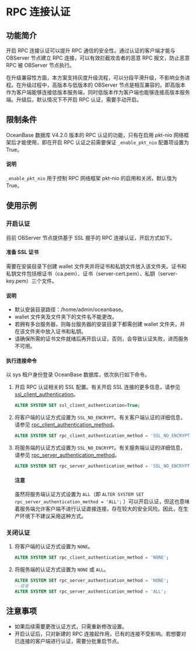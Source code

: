 # RPC 连接认证

## 功能简介

开启 RPC 连接认证可以提升 RPC 通信的安全性。通过认证的客户端才能与 OBServer 节点建立 RPC 连接，可以有效拦截攻击者的恶意 RPC 报文，防止恶意 RPC 被 OBServer 节点执行。

在升级兼容性方面，本方案支持灰度升级流程，可以分段平滑升级，不影响业务进程。在升级过程中，高版本与低版本的 OBServer 节点是相互兼容的。即高版本作为客户端能够连接低版本服务端，同时低版本作为客户端也能够连接高版本服务端。升级后，默认情况下不开启 RPC 认证，需要手动开启。

## 限制条件

OceanBase 数据库 V4.2.0 版本的 RPC 认证的功能，只有在启用 pkt-nio 网络框架后才能使用，即在开启 RPC 认证之前需要保证 `_enable_pkt_nio` 配置项设置为 True。

<main id="notice" type='explain'>
  <h4>说明</h4>
  <p><code>_enable_pkt_nio</code> 用于控制 RPC 网络框架 pkt-nio 的启用和关闭，默认值为 True。</p>
</main>

## 使用示例

### 开启认证

目前 OBServer 节点提供基于 SSL 握手的 RPC 连接认证，开启方式如下。

#### 准备 SSL 证书

需要在安装目录下创建 wallet 文件夹并将证书和私钥文件放入该文件夹。证书和私钥文件包括根证书（ca.pem）、证书（server-cert.pem）、私钥（server-key.pem）三个文件。

<main id="notice" type='explain'>
  <h4>说明</h4>
  <ul>
  <li>默认安装目录路径：/home/admin/oceanbase。</li>
  <li>wallet 文件夹及文件夹下的文件名不能更改。</li>
  <li>若拥有多台服务器，则每台服务器的安装目录下都需创建 wallet 文件夹，并在该文件夹中放入证书和私钥。</li>
  <li>请确保所需的证书文件就绪后再开启认证，否则，会导致认证失败，进而服务不可用。</li>
  </ul>
</main>

#### 执行连接命令

以 sys 租户身份登录 OceanBase 数据库，依次执行如下命令。

1. 开启 RPC 认证相关的 SSL 配置。有关开启 SSL 连接的更多信息，请参见 [ssl_client_authentication](../../../7.reference/5.system-reference/1.system-configuration-items/3.cluster-level-configuration-items/194.ssl_client_authentication.md)。

   ```sql
   ALTER SYSTEM SET ssl_client_authentication=True;
   ```

2. 将客户端的认证方式设置为 `SSL_NO_ENCRYPT`。有关客户端认证的详细信息，请参见 [rpc_client_authentication_method](../../../7.reference/5.system-reference/1.system-configuration-items/3.cluster-level-configuration-items/281.rpc_client_authentication_method.md)。

   ```sql
   ALTER SYSTEM SET rpc_client_authentication_method = 'SSL_NO_ENCRYPT';
   ```

3. 将服务端的认证方式设置为 `SSL_NO_ENCRYPT`。有关服务端认证的详细信息，请参见 [rpc_server_authentication_method](../../../7.reference/5.system-reference/1.system-configuration-items/3.cluster-level-configuration-items/282.rpc_server_authentication_method.md)。

   ```sql
   ALTER SYSTEM SET rpc_server_authentication_method = 'SSL_NO_ENCRYPT';
   ```

   <main id="notice" type='notice'>
    <h4>注意</h4>
    <p>虽然将服务端认证方式设置为 <code>ALL</code>（即 <code>ALTER SYSTEM SET rpc_server_authentication_method = 'ALL';</code> ）可以开启认证，但这也意味着服务端允许客户端不进行认证直接连接，存在较大的安全风险。因此，在生产环境下不建议采用这种方式。</p>
    </main>

### 关闭认证

1. 将客户端的认证方式设置为 `NONE`。

   ```sql
   ALTER SYSTEM SET rpc_client_authentication_method = 'NONE';
   ```

2. 将服务端的认证方式设置为 `NONE` 或 `ALL`。

   ```sql
   ALTER SYSTEM SET rpc_server_authentication_method = 'NONE';
   --或者
   ALTER SYSTEM SET rpc_server_authentication_method = 'ALL';
   ```

## 注意事项

* 如果后续需要更改认证方式，只需重新修改设置。
* 开启认证后，只对新建的 RPC 连接起作用，已有的连接不受影响。若想要对已连接的客户端进行认证，需要分批重启节点。
